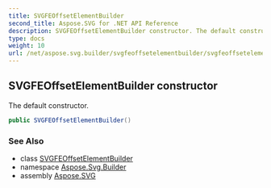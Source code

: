```yaml
---
title: SVGFEOffsetElementBuilder
second_title: Aspose.SVG for .NET API Reference
description: SVGFEOffsetElementBuilder constructor. The default constructor
type: docs
weight: 10
url: /net/aspose.svg.builder/svgfeoffsetelementbuilder/svgfeoffsetelementbuilder/
---
```

## SVGFEOffsetElementBuilder constructor

The default constructor.

```csharp
public SVGFEOffsetElementBuilder()
```

### See Also

* class [SVGFEOffsetElementBuilder](../)
* namespace [Aspose.Svg.Builder](../../../aspose.svg.builder/)
* assembly [Aspose.SVG](../../../)
